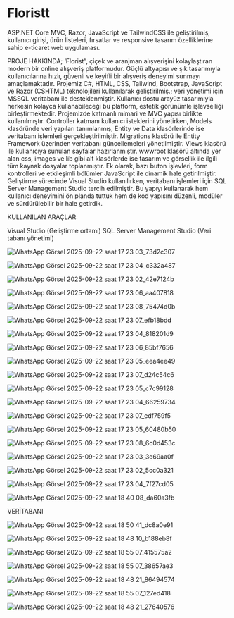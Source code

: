 # Floristt
ASP.NET Core MVC, Razor, JavaScript ve TailwindCSS ile geliştirilmiş, kullanıcı girişi, ürün listeleri, fırsatlar ve responsive tasarım özelliklerine sahip e-ticaret web uygulaması.

PROJE HAKKINDA;
‘Florist”, çiçek ve aranjman alışverişini kolaylaştıran modern bir online alışveriş platformudur. Güçlü altyapısı ve şık tasarımıyla kullanıcılarına hızlı, güvenli ve keyifli bir alışveriş deneyimi sunmayı amaçlamaktadır. Projemiz C#, HTML, CSS, Tailwind, Bootstrap, JavaScript ve Razor (CSHTML) teknolojileri kullanılarak geliştirilmiş.; veri yönetimi için MSSQL veritabanı ile desteklenmiştir. Kullanıcı dostu arayüz tasarımıyla herkesin kolayca kullanabileceği bu platform, estetik görünümle işlevselliği birleştirmektedir. Projemizde katmanlı mimari ve MVC yapısı birlikte kullanılmıştır. Controller katmanı kullanıcı isteklerini yönetirken, Models klasöründe veri yapıları tanımlanmış, Entity ve Data klasörlerinde ise veritabanı işlemleri gerçekleştirilmiştir. Migrations klasörü ile Entity Framework üzerinden veritabanı güncellemeleri yönetilmiştir. Views klasörü ile kullanıcıya sunulan sayfalar hazırlanmıştır. wwwroot klasörü altında yer alan css, images ve lib gibi alt klasörlerde ise tasarım ve görsellik ile ilgili tüm kaynak dosyalar toplanmıştır. Ek olarak, bazı buton işlevleri, form kontrolleri ve etkileşimli bölümler JavaScript ile dinamik hale getirilmiştir. Geliştirme sürecinde Visual Studio kullanılırken, veritabanı işlemleri için SQL Server Management Studio tercih edilmiştir. Bu yapıyı kullanarak hem kullanıcı deneyimini ön planda tuttuk hem de kod yapısını düzenli, modüler ve sürdürülebilir bir hale getirdik.

KULLANILAN ARAÇLAR:

Visual Studio (Geliştirme ortamı) SQL Server Management Studio (Veri tabanı yönetimi)

![WhatsApp Görsel 2025-09-22 saat 17 23 03_73d2c307](https://github.com/user-attachments/assets/42655a05-f863-4fa7-8d58-b15b2adcf0d0)

![WhatsApp Görsel 2025-09-22 saat 17 23 04_c332a487](https://github.com/user-attachments/assets/82b911a0-32af-4b5d-b16a-2767e49977d6)

![WhatsApp Görsel 2025-09-22 saat 17 23 02_42e7124b](https://github.com/user-attachments/assets/9a118651-4787-4b98-bdba-84b68c986c70)

![WhatsApp Görsel 2025-09-22 saat 17 23 06_aa407818](https://github.com/user-attachments/assets/d45fe312-e9c8-4d92-a397-64b4d8b66dcb)

![WhatsApp Görsel 2025-09-22 saat 17 23 08_75474d0b](https://github.com/user-attachments/assets/425a565a-937b-4989-a472-2405d539f8c3)

![WhatsApp Görsel 2025-09-22 saat 17 23 07_efb18bdd](https://github.com/user-attachments/assets/08e26cd4-699a-4ecc-9c8e-acdd140c7fdf)

![WhatsApp Görsel 2025-09-22 saat 17 23 04_818201d9](https://github.com/user-attachments/assets/e91d9a29-cccb-4f0a-b68c-1613aaa6daaf)

![WhatsApp Görsel 2025-09-22 saat 17 23 06_85bf7656](https://github.com/user-attachments/assets/a41cce32-86cf-4cd3-832b-85dcd4acd9c1)

![WhatsApp Görsel 2025-09-22 saat 17 23 05_eea4ee49](https://github.com/user-attachments/assets/4d47dcd6-9265-44b3-8d99-6d4569040039)

![WhatsApp Görsel 2025-09-22 saat 17 23 07_d24c54c6](https://github.com/user-attachments/assets/c308e795-477f-4de7-9001-e4c9e796c005)

![WhatsApp Görsel 2025-09-22 saat 17 23 05_c7c99128](https://github.com/user-attachments/assets/39f08f03-e08a-43cb-b6a9-2d2becba6b43)

![WhatsApp Görsel 2025-09-22 saat 17 23 04_66259734](https://github.com/user-attachments/assets/e99a12d3-490c-4f4b-844f-0a17da0bea2c)

![WhatsApp Görsel 2025-09-22 saat 17 23 07_edf759f5](https://github.com/user-attachments/assets/53b12839-4170-4086-a2e1-6fc17a68b4c5)

![WhatsApp Görsel 2025-09-22 saat 17 23 05_60480b50](https://github.com/user-attachments/assets/17ca791d-d0e6-40d9-ac72-89c933faee5d)

![WhatsApp Görsel 2025-09-22 saat 17 23 08_6c0d453c](https://github.com/user-attachments/assets/99b3e50c-03f4-4952-b3a8-fdededa31d15)

![WhatsApp Görsel 2025-09-22 saat 17 23 03_3e69aa0f](https://github.com/user-attachments/assets/8176a0da-b11d-471b-aa83-9a151e5e79fc)

![WhatsApp Görsel 2025-09-22 saat 17 23 02_5cc0a321](https://github.com/user-attachments/assets/ec762b28-c51d-4179-bdea-ff4e4912217b)

![WhatsApp Görsel 2025-09-22 saat 17 23 04_7f27cd05](https://github.com/user-attachments/assets/61406033-cf69-4ae7-acd7-46f3e9ffa95e)

![WhatsApp Görsel 2025-09-22 saat 18 40 08_da60a3fb](https://github.com/user-attachments/assets/85ba846d-f56e-46dd-a5e2-a730b1806d88)


VERİTABANI


![WhatsApp Görsel 2025-09-22 saat 18 50 41_dc8a0e91](https://github.com/user-attachments/assets/c069dc46-80cc-48d9-8d56-db543be1e0af)


![WhatsApp Görsel 2025-09-22 saat 18 48 10_b188eb8f](https://github.com/user-attachments/assets/0dfb4309-ecd1-4f98-ac68-831456dccd83)


![WhatsApp Görsel 2025-09-22 saat 18 55 07_415575a2](https://github.com/user-attachments/assets/2a42e3af-5c57-42b0-91a8-c5510c49f84a)


![WhatsApp Görsel 2025-09-22 saat 18 55 07_38657ae3](https://github.com/user-attachments/assets/82ba71c7-2290-4161-b8da-89086b8009b9)


![WhatsApp Görsel 2025-09-22 saat 18 48 21_86494574](https://github.com/user-attachments/assets/81b7f715-8a7f-4abe-b032-a5165431534f)


![WhatsApp Görsel 2025-09-22 saat 18 55 07_127ed418](https://github.com/user-attachments/assets/6198091a-287a-44dc-9216-967b752c3bad)


![WhatsApp Görsel 2025-09-22 saat 18 48 21_27640576](https://github.com/user-attachments/assets/e3485474-73f4-4476-92e0-6b16d2485a60)
